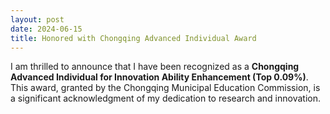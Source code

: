 ```yaml
---
layout: post
date: 2024-06-15 
title: Honored with Chongqing Advanced Individual Award
---
```


I am thrilled to announce that I have been recognized as a **Chongqing Advanced Individual for Innovation Ability Enhancement (Top 0.09%)**. This award, granted by the Chongqing Municipal Education Commission, is a significant acknowledgment of my dedication to research and innovation.
